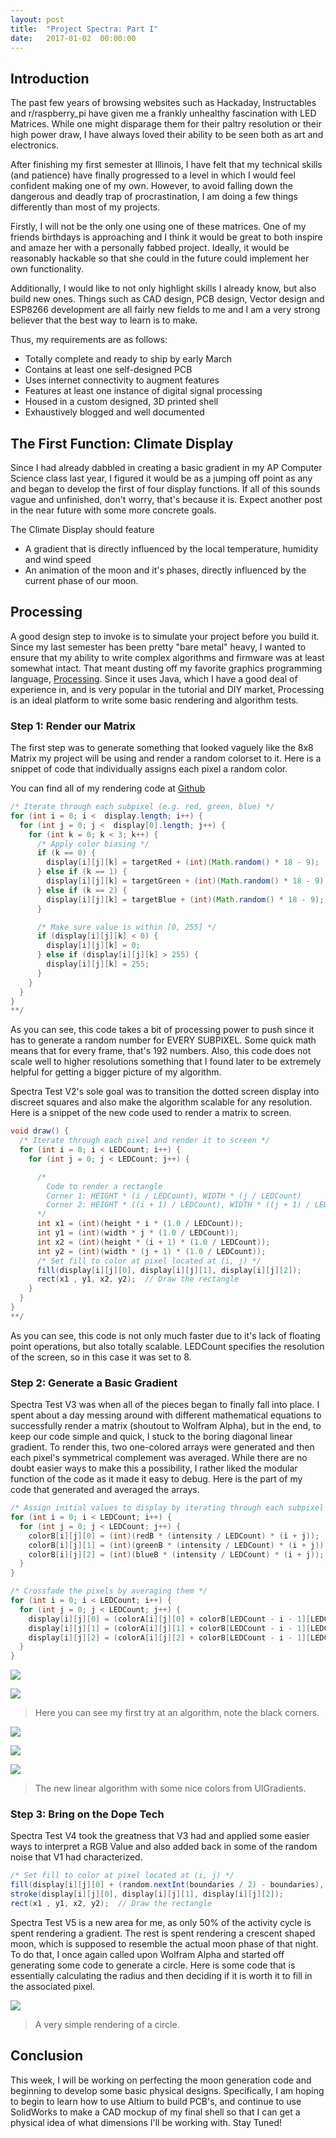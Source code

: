 ```yaml
---
layout: post
title:  "Project Spectra: Part I"
date:   2017-01-02  00:00:00
---
```


## Introduction

The past few years of browsing websites such as Hackaday, Instructables and
r/raspberry_pi have given me a frankly unhealthy fascination with LED Matrices.
While one might disparage them for their paltry resolution or their high power
draw, I have always loved their ability to be seen both as art and electronics.

After finishing my first semester at Illinois, I have felt that my technical skills
(and patience) have finally progressed to a level in which I would feel confident
making one of my own. However, to avoid falling down the dangerous and deadly trap
of procrastination, I am doing a few things differently than most of my projects.

Firstly, I will not be the only one using one of these matrices. One of my friends
birthdays is approaching and I think it would be great to both inspire and amaze
her with a personally fabbed project. Ideally, it would be reasonably hackable
so that she could in the future could implement her own functionality.

Additionally, I would like to not only highlight skills I already know, but also
build new ones. Things such as CAD design, PCB design, Vector design and ESP8266
development are all fairly new fields to me and I am a very strong believer that
the best way to learn is to make.

Thus, my requirements are as follows:
- Totally complete and ready to ship by early March
- Contains at least one self-designed PCB
- Uses internet connectivity to augment features
- Features at least one instance of digital signal processing
- Housed in a custom designed, 3D printed shell
- Exhaustively blogged and well documented

## The First Function: Climate Display

Since I had already dabbled in creating a basic gradient in my AP Computer
Science class last year, I figured it would be as a jumping off point as any and
began to develop the first of four display functions. If all of this sounds vague
and unfinished, don't worry, that's because it is. Expect another post in the near
future with some more concrete goals.

The Climate Display should feature
- A gradient that is directly influenced by the local temperature, humidity and wind speed
- An animation of the moon and it's phases, directly influenced by the current phase of our moon.

## Processing

A good design step to invoke is to simulate your project before you build it.
Since my last semester has been pretty "bare metal" heavy, I wanted to ensure
that my ability to write complex algorithms and firmware was at least somewhat
intact. That meant dusting off my favorite graphics programming language,
[Processing][processing-site]. Since it uses Java, which I have a good deal of
experience in, and is very popular in the tutorial and DIY market, Processing is
an ideal platform to write some basic rendering and algorithm tests.

### Step 1: Render our Matrix

The first step was to generate something that looked vaguely like the 8x8 Matrix
my project will be using and render a random colorset to it. Here is a snippet
of code that individually assigns each pixel a random color.

You can find all of my rendering code at [Github][github-repo-link]

```java
/* Iterate through each subpixel (e.g. red, green, blue) */
for (int i = 0; i <  display.length; i++) {
  for (int j = 0; j <  display[0].length; j++) {
    for (int k = 0; k < 3; k++) {
      /* Apply color biasing */
      if (k == 0) {
        display[i][j][k] = targetRed + (int)(Math.random() * 18 - 9);
      } else if (k == 1) {
        display[i][j][k] = targetGreen + (int)(Math.random() * 18 - 9);
      } else if (k == 2) {
        display[i][j][k] = targetBlue + (int)(Math.random() * 18 - 9);;
      }

      /* Make sure value is within [0, 255] */
      if (display[i][j][k] < 0) {
        display[i][j][k] = 0;
      } else if (display[i][j][k] > 255) {
        display[i][j][k] = 255;
      }
    }
  }
}
**/
```

As you can see, this code takes a bit of processing power to push since it has to
generate a random number for EVERY SUBPIXEL. Some quick math means that for every
frame, that's 192 numbers. Also, this code does not scale well to higher resolutions something that I found later to be extremely helpful for getting a bigger picture of my algorithm.

Spectra Test V2's sole goal was to transition the dotted screen display into discreet squares and also make the algorithm scalable for any resolution. Here is a snippet of the new code used to render a matrix to screen.

```java
void draw() {
  /* Iterate through each pixel and render it to screen */
  for (int i = 0; i < LEDCount; i++) {
    for (int j = 0; j < LEDCount; j++) {

      /*
        Code to render a rectangle
        Corner 1: HEIGHT * (i / LEDCount), WIDTH * (j / LEDCount)
        Corner 2: HEIGHT * ((i + 1) / LEDCount), WIDTH * ((j + 1) / LEDCount)
      */
      int x1 = (int)(height * i * (1.0 / LEDCount));
      int y1 = (int)(width * j * (1.0 / LEDCount));
      int x2 = (int)(height * (i + 1) * (1.0 / LEDCount));
      int y2 = (int)(width * (j + 1) * (1.0 / LEDCount));      
      /* Set fill to color at pixel located at (i, j) */
      fill(display[i][j][0], display[i][j][1], display[i][j][2]);
      rect(x1 , y1, x2, y2);  // Draw the rectangle
    }
  }
}
**/
```

As you can see, this code is not only much faster due to it's lack of floating
point operations, but also totally scalable. LEDCount specifies the resolution of
the screen, so in this case it was set to 8.

### Step 2: Generate a Basic Gradient

Spectra Test V3 was when all of the pieces began to finally fall into place.
I spent about a day messing around with different mathematical equations to
successfully render a matrix (shoutout to Wolfram Alpha), but in the end, to
keep our code simple and quick, I stuck to the boring diagonal linear gradient.
To render this, two one-colored arrays were generated and then each pixel's symmetrical complement was averaged. While there are no doubt easier ways to make
this a possibility, I rather liked the modular function of the code as it made it
easy to debug. Here is the part of my code that generated and averaged the arrays.

```java
/* Assign initial values to display by iterating through each subpixel */
for (int i = 0; i < LEDCount; i++) {
  for (int j = 0; j < LEDCount; j++) {
    colorB[i][j][0] = (int)(redB * (intensity / LEDCount) * (i + j));
    colorB[i][j][1] = (int)(greenB * (intensity / LEDCount) * (i + j));
    colorB[i][j][2] = (int)(blueB * (intensity / LEDCount) * (i + j));
  }
}

/* Crossfade the pixels by averaging them */
for (int i = 0; i < LEDCount; i++) {
  for (int j = 0; j < LEDCount; j++) {
    display[i][j][0] = (colorA[i][j][0] + colorB[LEDCount - i - 1][LEDCount - j - 1][0]) / 2;
    display[i][j][1] = (colorA[i][j][1] + colorB[LEDCount - i - 1][LEDCount - j - 1][1]) / 2;
    display[i][j][2] = (colorA[i][j][2] + colorB[LEDCount - i - 1][LEDCount - j - 1][2]) / 2;
  }
}
```

![]({{site.baseurl}}/images/SpectraRender/gradient3.png)

![]({{site.baseurl}}/images/SpectraRender/gradient5.png)

> Here you can see my first try at an algorithm, note the black corners.

![]({{site.baseurl}}/images/SpectraRender/gradient10.png)

![]({{site.baseurl}}/images/SpectraRender/gradient11.png)

![]({{site.baseurl}}/images/SpectraRender/gradient12.png)

> The new linear algorithm with some nice colors from UIGradients.

### Step 3: Bring on the Dope Tech

Spectra Test V4 took the greatness that V3 had and applied some easier ways to
interpret a RGB Value and also added back in some of the random noise that V1 had
characterized.

```java
/* Set fill to color at pixel located at (i, j) */
fill(display[i][j][0] + (random.nextInt(boundaries / 2) - boundaries), display[i][j][1] + (random.nextInt(boundaries / 2) - boundaries), display[i][j][2] + (random.nextInt(boundaries / 2) - boundaries));
stroke(display[i][j][0], display[i][j][1], display[i][j][2]);
rect(x1 , y1, x2, y2);  // Draw the rectangle
```


Spectra Test V5 is a new area for me, as only 50% of the activity cycle is spent rendering a gradient. The rest is spent rendering a crescent shaped moon, which
is supposed to resemble the actual moon phase of that night. To do that, I once
again called upon Wolfram Alpha and started off generating some code to generate
a circle. Here is some code that is essentially calculating the radius and then
deciding if it is worth it to fill in the associated pixel.

![]({{site.baseurl}}/images/SpectraRender/Moon1.png)

> A very simple rendering of a circle.

## Conclusion

This week, I will be working on perfecting the moon generation code and beginning
to develop some basic physical designs. Specifically, I am hoping to begin to learn
how to use Altium to build PCB's, and continue to use SolidWorks to make a CAD
mockup of my final shell so that I can get a physical idea of what dimensions I'll
be working with. Stay Tuned!

[github-repo-link]: https://github.com/epellis/Spectra/tree/master/Processing
[processing-site]: https://processing.org/
